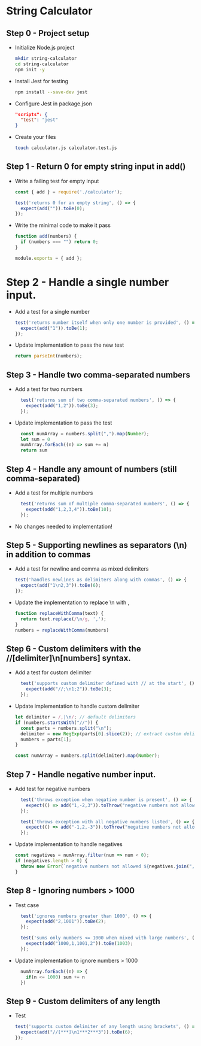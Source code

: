 # String Calculator

## Step 0 - Project setup

- Initialize Node.js project
  ```bash
  mkdir string-calculator
  cd string-calculator
  npm init -y
  ```
- Install Jest for testing
  ```bash
  npm install --save-dev jest
  ```
- Configure Jest in package.json
  ```json
  "scripts": {
    "test": "jest"
  }
  ```
- Create your files
  ```bash
  touch calculator.js calculator.test.js
  ```

## Step 1 - Return 0 for empty string input in add()
- Write a failing test for empty input
  ```js
  const { add } = require('./calculator');

  test('returns 0 for an empty string', () => {
    expect(add("")).toBe(0);
  });
  ```
- Write the minimal code to make it pass
  ```js
  function add(numbers) {
    if (numbers === "") return 0;
  }

  module.exports = { add };
  ```

# Step 2 - Handle a single number input.
- Add a test for a single number
  ```javascript
  test('returns number itself when only one number is provided', () => {
    expect(add("1")).toBe(1);
  });
  ```
- Update implementation to pass the new test
  ```javascript
  return parseInt(numbers);
  ```

## Step 3 - Handle two comma-separated numbers
- Add a test for two numbers
  ```js
    test('returns sum of two comma-separated numbers', () => {
      expect(add("1,2")).toBe(3);
    });
  ```
- Update implementation to pass the test
  ```js
    const numArray = numbers.split(",").map(Number);
    let sum = 0
    numArray.forEach((n) => sum += n)
    return sum
  ```

## Step 4 - Handle any amount of numbers (still comma-separated)
- Add a test for multiple numbers
  ```js
    test('returns sum of multiple comma-separated numbers', () => {
      expect(add("1,2,3,4")).toBe(10);
    });
  ```
- No changes needed to implementation!

## Step 5 - Supporting newlines as separators (\n) in addition to commas
- Add a test for newline and comma as mixed delimiters
  ```js
  test('handles newlines as delimiters along with commas', () => {
    expect(add("1\n2,3")).toBe(6);
  });
  ```
- Update the implementation to replace \n with ,
  ```js
  function replaceWithComma(text) {
    return text.replace(/\n/g, ',');
  }
  numbers = replaceWithComma(numbers)
  ```

## Step 6 - Custom delimiters with the //[delimiter]\n[numbers] syntax.
- Add a test for custom delimiter
  ```js
    test('supports custom delimiter defined with // at the start', () => {
      expect(add("//;\n1;2")).toBe(3);
    });
  ```
- Update implementation to handle custom delimiter
  ```js
  let delimiter = /,|\n/; // default delimiters
  if (numbers.startsWith("//")) {
    const parts = numbers.split("\n");
    delimiter = new RegExp(parts[0].slice(2)); // extract custom delimiter
    numbers = parts[1];
  }

  const numArray = numbers.split(delimiter).map(Number);
  ```

## Step 7 - Handle negative number input.
- Add test for negative numbers
  ```js
    test('throws exception when negative number is present', () => {
      expect(() => add("1,-2,3")).toThrow("negative numbers not allowed -2");
    });

    test('throws exception with all negative numbers listed', () => {
      expect(() => add("-1,2,-3")).toThrow("negative numbers not allowed -1,-3");
    });
  ```
- Update implementation to handle negatives
  ```js
  const negatives = numArray.filter(num => num < 0);
  if (negatives.length > 0) {
    throw new Error(`negative numbers not allowed ${negatives.join(",")}`);
  }
  ```

## Step 8 - Ignoring numbers > 1000
- Test case
  ```js
    test('ignores numbers greater than 1000', () => {
      expect(add("2,1001")).toBe(2);
    });

    test('sums only numbers <= 1000 when mixed with large numbers', () => {
      expect(add("1000,1,1001,2")).toBe(1003);
    });
  ```
- Update implementation to ignore numbers > 1000
  ```js
    numArray.forEach((n) => {
      if(n <= 1000) sum += n
    })
  ```

## Step 9 - Custom delimiters of any length
- Test
  ```js
  test('supports custom delimiter of any length using brackets', () => {
    expect(add("//[***]\n1***2***3")).toBe(6);
  });
  ```
